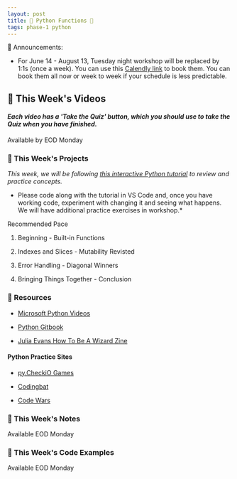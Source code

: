 ```yaml
---
layout: post
title: 🐍 Python Functions 🐍
tags: phase-1 python
---
```

📣 Announcements:
- For June 14 - August 13, Tuesday night workshop will be replaced by 1:1s (once a week). You can use this [Calendly link](https://calendly.com/rebecca-momentum/momentum-pt-1-1-w-rebecca?month=2021-06&diagnostics=1&date=2021-06-14) to book them. You can book them all now or week to week if your schedule is less predictable.


## 🎥 This Week's Videos
#### _Each video has a 'Take the Quiz' button, which you should use to take the Quiz when you have finished._
Available by EOD Monday


### 🎯  This Week's Projects
_This week, we will be following [this interactive Python tutorial](https://pythonprogramming.net/introduction-learn-python-3-tutorials/) to review and practice concepts._

* Please code along with the tutorial in VS Code and, once you have working code, experiment with changing it and seeing what happens. We will have additional practice exercises in workshop.* 

Recommended Pace
1. Beginning - Built-in Functions

2. Indexes and Slices - Mutability Revisted 

3. Error Handling - Diagonal Winners

4. Bringing Things Together - Conclusion

### 🔖 Resources

* [Microsoft Python Videos](https://www.youtube.com/playlist?list=PLlrxD0HtieHhS8VzuMCfQD4uJ9yne1mE6)

* [Python Gitbook](https://erlerobotics.gitbooks.io/erle-robotics-learning-python-gitbook-free/content/first_steps/README.html)

* [Julia Evans How To Be A Wizard Zine](https://jvns.ca/wizard-zine.pdf)

#### Python Practice Sites

* [py.CheckiO Games](https://py.checkio.org/)

* [Codingbat](https://codingbat.com/python)

* [Code Wars](https://www.codewars.com/?language=python)


### 📝 This Week's Notes
Available EOD Monday

### 👾 This Week's Code Examples
Available EOD Monday